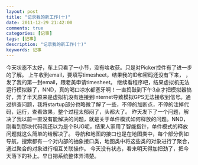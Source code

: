 ```yaml
---
layout: post
title: "记录我的新工作(十)"
date: 2011-12-29 21:42:00 
comments: true
categories: [记事]
tags: [记事]
description: "记录我的新工作(十)"
keywords: 记事
---
```


  今天状态不太好，车上只看了一小节，没有啥收获。只是对Picker控件有了进一步的了解。
  上午收到email，要填写timesheet，结果我的ID和密码还没有下来，
   ，发了我的第一封email，跟老美申请timesheet。
  继续看程序吧，结果虚拟机无法运行模拟器了，NND，真的喝口凉水都塞牙啊！一直捣鼓到下午3点才把模拟器搞好，弄了半天原来是虚拟机没有连接到Internet导致模拟GPS无法接收到信号。通过排查问题，我将startup部分也略微了解了一些，不停的加断点，不停的注掉代码，运行，查看效果，整个过程太郁闷了，头都大了。
  昨天发下了一个问题，解决了我以前一直没有能解决的问题，就是关于单件模式如何释放的问题。NND，刚看到那块代码我还以为是个BUG呢，结果人家用了智能指针，单件模式的释放问题就这么简单的给解决了。
  导航和地图的接口也是在地图类中，每个部分例如导航，搜索都有一个对内部的抽象接口类，地图类中将这些类的对象进行了聚合，通过聚合的对象进行相互关联操作。
 今天没有状态，看来明天得加把劲了，把今天落下的补上。早日把系统整体弄清楚。
